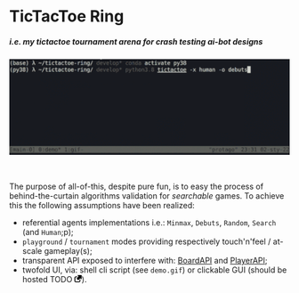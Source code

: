 # TicTacToe Ring

##### i.e. my tictactoe tournament arena for crash testing ai-bot designs

<p align="center"> <img width="625" src="src/demo.gif" alt="tictactoe"> </p> &nbsp;
 
The purpose of all-of-this, despite pure fun, is to easy the process of behind-the-curtain algorithms validation for *searchable* games. To achieve this the following assumptions have been realized:
 - referential agents implementations i.e.: `Minmax`, `Debuts`, `Random`, `Search` (and `Human`;p);
 - `playground` / `tournament` modes providing respectively touch'n'feel / at-scale gameplay(s);
 - transparent API exposed to interfere with: [BoardAPI](https://github.com/protago90/tictactoe-ring/blob/main/tictactoe/board.py#L8) and [PlayerAPI](https://github.com/protago90/tictactoe-ring/blob/main/tictactoe/player.py#L10);
 - twofold UI, via: shell cli script (see `demo.gif`) or clickable GUI (should be hosted TODO <img width="13" src="src/link.png">).

